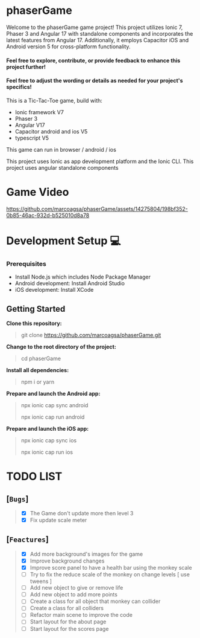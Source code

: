 # phaserGame

Welcome to the phaserGame game project! This project utilizes Ionic 7, Phaser 3 and Angular 17 with standalone components and incorporates the latest features from Angular 17. Additionally, it employs Capacitor iOS and Android version 5 for cross-platform functionality.

#### Feel free to explore, contribute, or provide feedback to enhance this project further!

#### Feel free to adjust the wording or details as needed for your project's specifics!

This is a Tic-Tac-Toe game, build with:

- Ionic framework V7
- Phaser 3
- Angular V17
- Capacitor android and ios V5
- typescript V5

This game can run in browser / android / ios

This project uses Ionic as app development platform and the Ionic CLI.
This project uses angular standalone components

# Game Video

https://github.com/marcoagsa/phaserGame/assets/14275804/198bf352-0b85-46ac-932d-b525010d8a78

# Development Setup 💻

### Prerequisites

- Install Node.js which includes Node Package Manager
- Android development: Install Android Studio
- iOS development: Install XCode

## Getting Started

**Clone this repository:**

> git clone https://github.com/marcoagsa/phaserGame.git

**Change to the root directory of the project:**

> cd phaserGame

**Install all dependencies:**

> npm i or yarn

**Prepare and launch the Android app:**

> npx ionic cap sync android
>
> npx ionic cap run android

**Prepare and launch the iOS app:**

> npx ionic cap sync ios
>
> npx ionic cap run ios

# TODO LIST

## [`Bugs`]

> - [x] The Game don't update more then level 3
> - [x] Fix update scale meter

## [`Feactures`]

> - [x] Add more background's images for the game
> - [x] Improve background changes
> - [x] Improve score panel to have a health bar using the monkey scale
> - [ ] Try to fix the reduce scale of the monkey on change levels [ use tweens ]
> - [ ] Add new object to give or remove life
> - [ ] Add new object to add more points
> - [ ] Create a class for all object that monkey can collider
> - [ ] Create a class for all colliders
> - [ ] Refactor main scene to improve the code
> - [ ] Start layout for the about page
> - [ ] Start layout for the scores page
